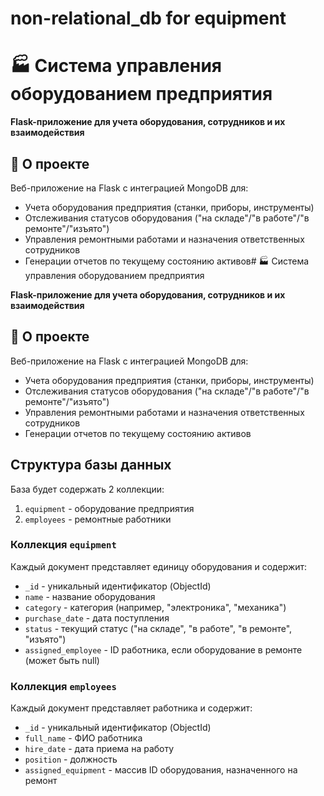 # non-relational_db for equipment

# 🏭 Система управления оборудованием предприятия

**Flask-приложение для учета оборудования, сотрудников и их взаимодействия**

## 📌 О проекте
Веб-приложение на Flask с интеграцией MongoDB для:
- Учета оборудования предприятия (станки, приборы, инструменты)
- Отслеживания статусов оборудования ("на складе"/"в работе"/"в ремонте"/"изъято")
- Управления ремонтными работами и назначения ответственных сотрудников
- Генерации отчетов по текущему состоянию активов# 🏭 Система управления оборудованием предприятия

**Flask-приложение для учета оборудования, сотрудников и их взаимодействия**

## 📌 О проекте
Веб-приложение на Flask с интеграцией MongoDB для:
- Учета оборудования предприятия (станки, приборы, инструменты)
- Отслеживания статусов оборудования ("на складе"/"в работе"/"в ремонте"/"изъято")
- Управления ремонтными работами и назначения ответственных сотрудников
- Генерации отчетов по текущему состоянию активов

## Структура базы данных

База будет содержать 2 коллекции:

1. `equipment` - оборудование предприятия
2. `employees` - ремонтные работники

### Коллекция `equipment`

Каждый документ представляет единицу оборудования и содержит:

- `_id` - уникальный идентификатор (ObjectId)
- `name` - название оборудования
- `category` - категория (например, "электроника", "механика")
- `purchase_date` - дата поступления
- `status` - текущий статус ("на складе", "в работе", "в ремонте", "изъято")
- `assigned_employee` - ID работника, если оборудование в ремонте (может быть null)

### Коллекция `employees`

Каждый документ представляет работника и содержит:

- `_id` - уникальный идентификатор (ObjectId)
- `full_name` - ФИО работника
- `hire_date` - дата приема на работу
- `position` - должность
- `assigned_equipment` - массив ID оборудования, назначенного на ремонт
